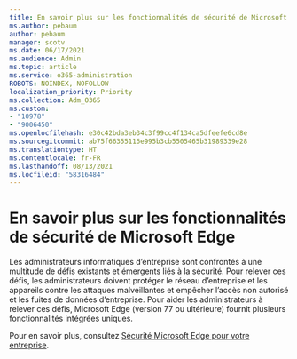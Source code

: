 ```yaml
---
title: En savoir plus sur les fonctionnalités de sécurité de Microsoft Edge
ms.author: pebaum
author: pebaum
manager: scotv
ms.date: 06/17/2021
ms.audience: Admin
ms.topic: article
ms.service: o365-administration
ROBOTS: NOINDEX, NOFOLLOW
localization_priority: Priority
ms.collection: Adm_O365
ms.custom:
- "10978"
- "9006450"
ms.openlocfilehash: e30c42bda3eb34c3f99cc4f134ca5dfeefe6cd8e
ms.sourcegitcommit: ab75f66355116e995b3cb5505465b31989339e28
ms.translationtype: HT
ms.contentlocale: fr-FR
ms.lasthandoff: 08/13/2021
ms.locfileid: "58316484"
---
```

# <a name="learn-about-the-security-features-of-microsoft-edge"></a>En savoir plus sur les fonctionnalités de sécurité de Microsoft Edge

Les administrateurs informatiques d’entreprise sont confrontés à une multitude de défis existants et émergents liés à la sécurité. Pour relever ces défis, les administrateurs doivent protéger le réseau d’entreprise et les appareils contre les attaques malveillantes et empêcher l’accès non autorisé et les fuites de données d’entreprise. Pour aider les administrateurs à relever ces défis, Microsoft Edge (version 77 ou ultérieure) fournit plusieurs fonctionnalités intégrées uniques. 

Pour en savoir plus, consultez [Sécurité Microsoft Edge pour votre entreprise](https://docs.microsoft.com/DeployEdge/ms-edge-security-for-business).